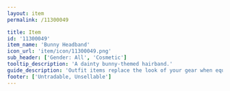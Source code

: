 ```yaml
---
layout: item
permalink: /11300049

title: Item
id: '11300049'
item_name: 'Bunny Headband'
icon_url: 'item/icon/11300049.png'
sub_header: ['Gender: All', 'Cosmetic']
tooltip_description: 'A dainty bunny-themed hairband.'
guide_description: 'Outfit items replace the look of your gear when equipped.'
footer: ['Untradable, Unsellable']
---
```

